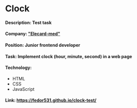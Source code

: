 # Clock
#### Description: Test task
#### Company: ["Elecard-med"](https://elecard-med.com/)
#### Position: Junior frontend developer
#### Task: Implement clock (hour, minute, second) in a web page
#### Technology:
* HTML
* CSS
* JavaScript
#### Link: https://fedor531.github.io/clock-test/
